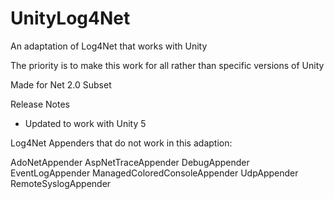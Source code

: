 UnityLog4Net
============

An adaptation of Log4Net that works with Unity

The priority is to make this work for all rather than specific versions of Unity

Made for Net 2.0 Subset

Release Notes
 - Updated to work with Unity 5

Log4Net Appenders that do not work in this adaption:

AdoNetAppender
AspNetTraceAppender
DebugAppender
EventLogAppender
ManagedColoredConsoleAppender
UdpAppender
RemoteSyslogAppender
